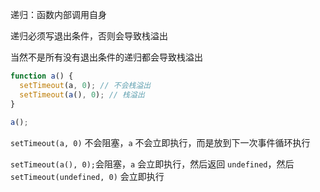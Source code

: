 递归：函数内部调用自身

递归必须写退出条件，否则会导致栈溢出

当然不是所有没有退出条件的递归都会导致栈溢出

```js
function a() {
  setTimeout(a, 0); // 不会栈溢出
  setTimeout(a(), 0); // 栈溢出
}
  
a();
```

`setTimeout(a, 0)` 不会阻塞，`a` 不会立即执行，而是放到下一次事件循环执行

 `setTimeout(a(), 0);`会阻塞，`a` 会立即执行，然后返回 `undefined`，然后 `setTimeout(undefined, 0)` 会立即执行
